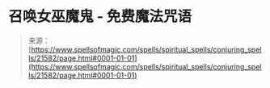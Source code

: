 <!--yml

category: 未分类

date: 2024-06-12 19:05:13

-->

# 召唤女巫魔鬼 - 免费魔法咒语

> 来源：[https://www.spellsofmagic.com/spells/spiritual_spells/conjuring_spells/21582/page.html#0001-01-01](https://www.spellsofmagic.com/spells/spiritual_spells/conjuring_spells/21582/page.html#0001-01-01)

